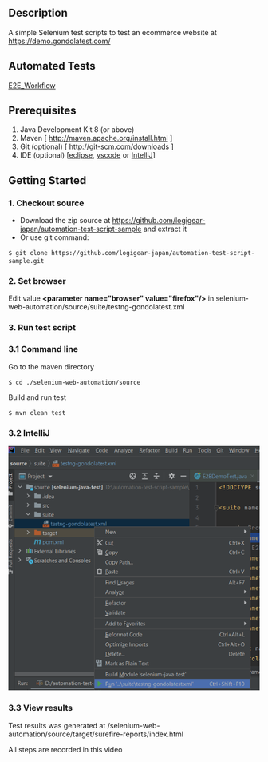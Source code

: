 ## Description
A simple Selenium test scripts to test an ecommerce website at https://demo.gondolatest.com/

## Automated Tests
[E2E_Workflow](./E2E_Workflow.md)

## Prerequisites
1.  Java Development Kit 8 (or above)
2.  Maven [ http://maven.apache.org/install.html ]
3.  Git (optional) [ http://git-scm.com/downloads ]
4.  IDE (optional) [[eclipse](https://www.eclipse.org/downloads/), [vscode](https://code.visualstudio.com/download) or [IntelliJ](https://www.jetbrains.com/idea/)]
## Getting Started
### 1. Checkout source 
   - Download the zip source at https://github.com/logigear-japan/automation-test-script-sample and extract it
   - Or use git command: 
   ```console
   $ git clone https://github.com/logigear-japan/automation-test-script-sample.git
   ```
### 2. Set browser 
Edit value **\<parameter name="browser" value="firefox"/>** in selenium-web-automation/source/suite/testng-gondolatest.xml
### 3. Run test script
### 3.1 Command line
   Go to the maven directory
   ```console
   $ cd ./selenium-web-automation/source
   ```
   Build and run test
   ```console
   $ mvn clean test
   ```
### 3.2 IntelliJ
   ![alt text](./intellJ.png)
### 3.3 View results
   Test results was generated at /selenium-web-automation/source/target/surefire-reports/index.html

All steps are recorded in this video